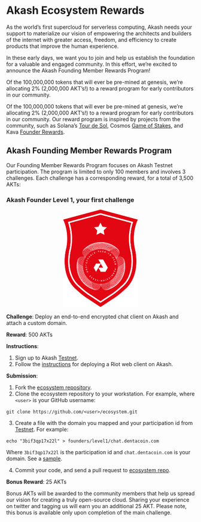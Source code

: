 # Akash Ecosystem Rewards

As the world’s first supercloud for serverless computing, Akash needs your support to materialize our vision of empowering the architects and builders of the internet with greater access, freedom, and efficiency to create products that improve the human experience.

In these early days, we want you to join and help us establish the foundation for a valuable and engaged community. In this effort, we’re excited to announce the Akash Founding Member Rewards Program!

Of the 100,000,000 tokens that will ever be pre-mined at genesis, we’re allocating 2% (2,000,000 AKT’s!) to a reward program for early contributors in our community.

Of the 100,000,000 tokens that will ever be pre-mined at genesis, we’re allocating 2% (2,000,000 AKT’s!) to a reward program for early contributors in our community.  Our reward program is inspired by projects from the community, such as Solana’s [Tour de Sol](https://solana.com/tds/), Cosmos [Game of Stakes](https://github.com/cosmos/game-of-stakes), and Kava [Founder Rewards](https://github.com/Kava-Labs/kava/blob/master/docs/REWARDS.md).

## Akash Founding Member Rewards Program

Our Founding Member Rewards Program focuses on Akash Testnet participation.  The program is limited to only 100 members and involves 3 challenges.  Each challenge has a corresponding reward, for a total of 3,500 AKTs:

### Akash Founder Level 1, your first challenge

<p align="center">
<img width="200" src="doc/founder1@2x.png">
</p>

**Challenge**: Deploy an end-to-end encrypted chat client on Akash and attach a custom domain.

**Reward**: 500 AKTs

**Instructions**:
1. Sign up to Akash [Testnet](https://akash.network/testnet).
2. Follow the [instructions](https://docs.akash.network/guides/riot) for deploying a Riot web client on Akash.

**Submission**:
1. Fork the [ecosystem repository](https://github.com/ovrclk/ecosystem).
2. Clone the ecosystem repository to your workstation. For example, where `<user>` is your GitHub username:

  ```shell
  git clone https://github.com/<user>/ecosystem.git
  ```

3. Create a file with the domain you mapped and your participation id from [Testnet](https://akash.network/testnet). For example:

  ```shell
  echo "3bif3qp17x22l" > founders/level1/chat.dentacoin.com
  ```

  Where `3bif3qp17x22l` is the participation id and `chat.dentacoin.com` is your domain. See a [sample](founders/level1/chat.example.com).

4. Commit your code, and send a pull request to [ecosystem repo](https://github.com/ovrclk/ecosystem).

**Bonus Reward**: 25 AKTs

Bonus AKTs will be awarded to the community members that help us spread our vision for creating a truly open-source cloud. Sharing your experience on twitter and tagging us will earn you an additional 25 AKT. Please note, this bonus is available only upon completion of the main challenge.
